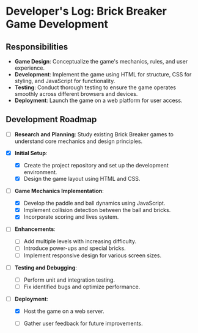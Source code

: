 # Developer's Log: Brick Breaker Game Development

## Responsibilities

- **Game Design**: Conceptualize the game's mechanics, rules, and user experience.
- **Development**: Implement the game using HTML for structure, CSS for styling, and JavaScript for functionality.
- **Testing**: Conduct thorough testing to ensure the game operates smoothly across different browsers and devices.
- **Deployment**: Launch the game on a web platform for user access.

## Development Roadmap

- [ ] **Research and Planning**: Study existing Brick Breaker games to understand core mechanics and design principles.
- [X] **Initial Setup**:

  - [X] Create the project repository and set up the development environment.
  - [X] Design the game layout using HTML and CSS.
- [ ] **Game Mechanics Implementation**:

  - [X] Develop the paddle and ball dynamics using JavaScript.
  - [X] Implement collision detection between the ball and bricks.
  - [X] Incorporate scoring and lives system.
- [ ] **Enhancements**:

  - [ ] Add multiple levels with increasing difficulty.
  - [ ] Introduce power-ups and special bricks.
  - [ ] Implement responsive design for various screen sizes.
- [ ] **Testing and Debugging**:

  - [ ] Perform unit and integration testing.
  - [ ] Fix identified bugs and optimize performance.
- [ ] **Deployment**:

  - [X] Host the game on a web server.
  - [ ] Gather user feedback for future improvements.

